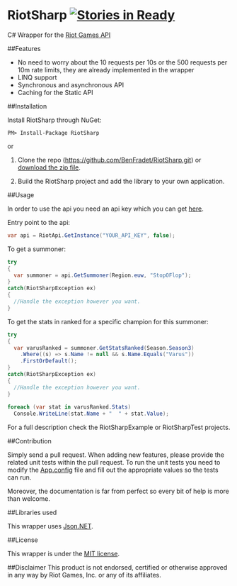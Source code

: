 # RiotSharp [![Stories in Ready](https://badge.waffle.io/benfradet/riotsharp.png)](https://waffle.io/benfradet/riotsharp)

C# Wrapper for the [Riot Games API](https://developer.riotgames.com/)

##Features

- No need to worry about the 10 requests per 10s or the 500 requests per 10m rate limits, they are already implemented in the wrapper
- LINQ support
- Synchronous and asynchronous API
- Caching for the Static API

##Installation

Install RiotSharp through NuGet:
```
PM> Install-Package RiotSharp
```

or

1. Clone the repo (https://github.com/BenFradet/RiotSharp.git) or [download the zip file](https://github.com/BenFradet/RiotSharp/archive/master.zip).

2. Build the RiotSharp project and add the library to your own application.

##Usage

In order to use the api you need an api key which you can get [here](https://developer.riotgames.com/).

Entry point to the api:
```c#
var api = RiotApi.GetInstance("YOUR_API_KEY", false);
```

To get a summoner:
```c#
try
{
  var summoner = api.GetSummoner(Region.euw, "StopOFlop");
}
catch(RiotSharpException ex)
{
  //Handle the exception however you want.
}
```

To get the stats in ranked for a specific champion for this summoner:
```c#
try
{
  var varusRanked = summoner.GetStatsRanked(Season.Season3)
    .Where((s) => s.Name != null && s.Name.Equals("Varus"))
    .FirstOrDefault();
}
catch(RiotSharpException ex)
{
  //Handle the exception however you want.
}
  
foreach (var stat in varusRanked.Stats)
  Console.WriteLine(stat.Name + "  " + stat.Value);
```

For a full description check the RiotSharpExample or RiotSharpTest projects.

##Contribution

Simply send a pull request.
When adding new features, please provide the related unit tests within the pull request.
To run the unit tests you need to modify the [App.config](RiotSharpTest/App.config) file and fill out the appropriate values so the tests can run.

Moreover, the documentation is far from perfect so every bit of help is more than welcome.

##Libraries used

This wrapper uses [Json.NET](http://james.newtonking.com/json).

##License

This wrapper is under the [MIT license](LICENSE.md).

##Disclaimer
This product is not endorsed, certified or otherwise approved in any way by Riot Games, Inc. or any of its affiliates.
